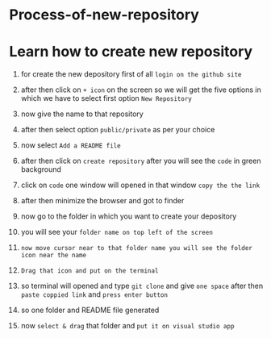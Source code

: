# Process-of-new-repository
# Learn how to create new repository

1) for create the new depository first of all `login on the github site`
2) after then click on `+ icon` on the screen so we will get the five options in which we have to select first option `New Repository`
3) now give the name to that repository
4) after then select option `public/private` as per your choice
5) now select `Add a README file`
6) after then click on `create repository` after you will see the `code` in green background
7) click on `code` one window will opened  in that window `copy the the link`
8) after then minimize the browser and got to finder
9) now go to the folder in which you want to create your depository 
10) you will see your `folder name on top left of the screen`
11) `now move cursor near to that folder name you will see the folder icon near the name`
12) `Drag that icon and put on the terminal`
13) so terminal will opened and type `git clone` and give `one space` after then `paste coppied link` and `press enter button`

14) so one folder and README file generated 
15) now `select & drag` that folder and `put it on visual studio app`
 